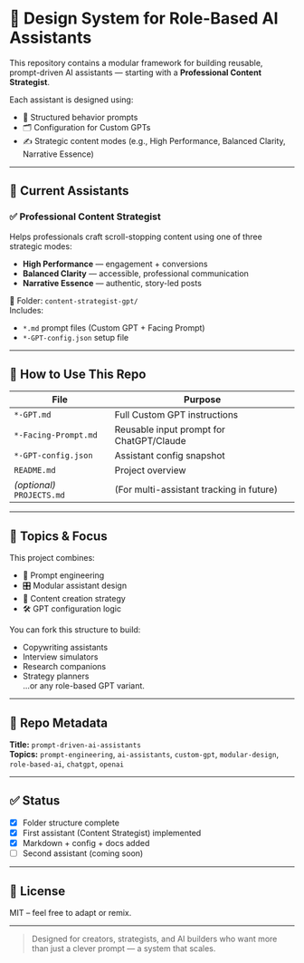 # 🧠 Design System for Role-Based AI Assistants

This repository contains a modular framework for building reusable, prompt-driven AI assistants — starting with a **Professional Content Strategist**.

Each assistant is designed using:
- 🔧 Structured behavior prompts
- 🗂 Configuration for Custom GPTs
- ✍️ Strategic content modes (e.g., High Performance, Balanced Clarity, Narrative Essence)

---

## 📁 Current Assistants

### ✅ Professional Content Strategist
Helps professionals craft scroll-stopping content using one of three strategic modes:
- **High Performance** — engagement + conversions
- **Balanced Clarity** — accessible, professional communication
- **Narrative Essence** — authentic, story-led posts

📂 Folder: `content-strategist-gpt/`  
Includes:
- `*.md` prompt files (Custom GPT + Facing Prompt)
- `*-GPT-config.json` setup file

---

## 🚀 How to Use This Repo

| File | Purpose |
|------|---------|
| `*-GPT.md` | Full Custom GPT instructions |
| `*-Facing-Prompt.md` | Reusable input prompt for ChatGPT/Claude |
| `*-GPT-config.json` | Assistant config snapshot |
| `README.md` | Project overview |
| *(optional)* `PROJECTS.md` | (For multi-assistant tracking in future)

---

## 🧭 Topics & Focus

This project combines:
- 🧠 Prompt engineering  
- 🎛 Modular assistant design  
- 📎 Content creation strategy  
- 🛠 GPT configuration logic  

You can fork this structure to build:
- Copywriting assistants  
- Interview simulators  
- Research companions  
- Strategy planners  
...or any role-based GPT variant.

---

## 🔗 Repo Metadata

**Title:** `prompt-driven-ai-assistants`  
**Topics:** `prompt-engineering`, `ai-assistants`, `custom-gpt`, `modular-design`, `role-based-ai`, `chatgpt`, `openai`

---

## ✅ Status

- [x] Folder structure complete  
- [x] First assistant (Content Strategist) implemented  
- [x] Markdown + config + docs added  
- [ ] Second assistant (coming soon)

---

## 📄 License

MIT – feel free to adapt or remix.

---

> Designed for creators, strategists, and AI builders who want more than just a clever prompt — a system that scales.
